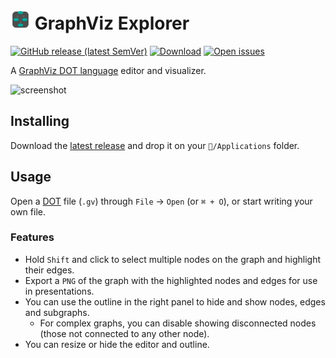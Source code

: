 # <img src="assets/icon.png" width=32 height=32 /> GraphViz Explorer
[![GitHub release (latest SemVer)](https://img.shields.io/github/v/release/diegoquinteiro/viz-explorer)](/releases/latest)
[![Download](https://img.shields.io/github/downloads/diegoquinteiro/viz-explorer/total.svg?style=flat)](/releases/latest)
[![Open issues](https://img.shields.io/github/issues-raw/diegoquinteiro/viz-explorer)](/issues)

A [GraphViz DOT language](https://graphviz.org/doc/info/lang.html) editor and visualizer.

<img width="1552" alt="screenshot" src="https://user-images.githubusercontent.com/1878108/210611133-1b01e046-1065-418c-af54-3fa2bae55341.png">


## Installing

Download the [latest release](/releases/lastest) and drop it on your `📁/Applications` folder.


## Usage

Open a [DOT](https://graphviz.org/doc/info/lang.html) file (`.gv`) through `File` → `Open` (or `⌘ + O`), or start writing your own file.

### Features

- Hold `Shift` and click to select multiple nodes on the graph and highlight their edges.
- Export a `PNG` of the graph with the highlighted nodes and edges for use in presentations.
- You can use the outline in the right panel to hide and show nodes, edges and subgraphs.
  - For complex graphs, you can disable showing disconnected nodes (those not connected to any other node).
- You can resize or hide the editor and outline.

